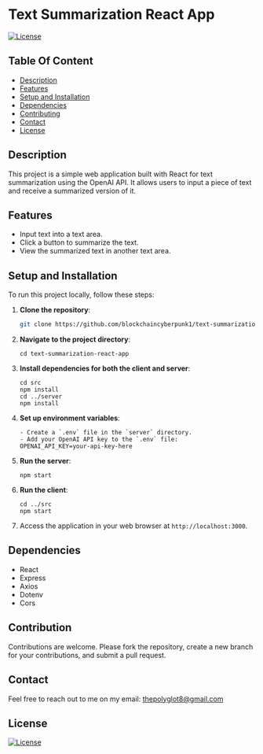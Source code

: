 # Text Summarization React App

  [![License](https://img.shields.io/static/v1?label=License&message=MIT&color=blue&?style=plastic&logo=appveyor)](https://opensource.org/license/MIT)


## Table Of Content

- [Description](#description)
- [Features](#features)
- [Setup and Installation](#setup-and-installation)
- [Dependencies](#dependencies)
- [Contributing](#contributing)
- [Contact](#contact)
- [License](#license)


## Description

This project is a simple web application built with React for text summarization using the OpenAI API. It allows users to input a piece of text and receive a summarized version of it.



## Features

- Input text into a text area.
- Click a button to summarize the text.
- View the summarized text in another text area.

## Setup and Installation

To run this project locally, follow these steps:

1. **Clone the repository**:
   ```bash
   git clone https://github.com/blockchaincyberpunk1/text-summarization-react-app.git
   ```
2. **Navigate to the project directory**:
    ```
    cd text-summarization-react-app
    ```
3. **Install dependencies for both the client and server**:
    ```
    cd src
    npm install
    cd ../server
    npm install
    ```
4. **Set up environment variables**:
    ```
    - Create a `.env` file in the `server` directory.
    - Add your OpenAI API key to the `.env` file:
    OPENAI_API_KEY=your-api-key-here
    ```
5. **Run the server**:
    ```
    npm start
    ```
6. **Run the client**:
    ```
    cd ../src
    npm start
    ```
7. Access the application in your web browser at `http://localhost:3000`.

## Dependencies

- React
- Express
- Axios
- Dotenv
- Cors


## Contribution
 
Contributions are welcome. Please fork the repository, create a new branch for your contributions, and submit a pull request.


## Contact

Feel free to reach out to me on my email:
thepolyglot8@gmail.com


## License

[![License](https://img.shields.io/static/v1?label=Licence&message=MIT&color=blue)](https://opensource.org/license/MIT)


